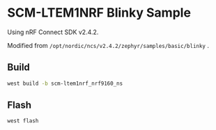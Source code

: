 # SCM-LTEM1NRF Blinky Sample

Using nRF Connect SDK v2.4.2.

Modified from `/opt/nordic/ncs/v2.4.2/zephyr/samples/basic/blinky` .

## Build

```bash
west build -b scm-ltem1nrf_nrf9160_ns
```

## Flash

```bash
west flash
```

